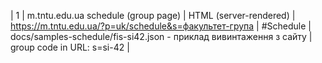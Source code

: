 | 1 | m.tntu.edu.ua schedule (group page) | HTML (server-rendered) | https://m.tntu.edu.ua/?p=uk/schedule&s=факультет-група | #Schedule | docs/samples-schedule/fis-si42.json - приклад вивинтаження з сайту | group code in URL: s=si-42 |
